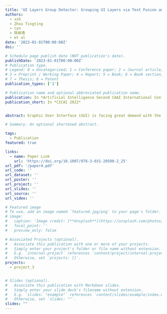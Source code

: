 ```yaml
---
title: 'UI Layers Group Detector: Grouping UI Layers via Text Fusion and Box Attention'
authors:
  - xsh
  - Zhou Tingting
  - cyn
  - 陈柳青
  - et al
date: '2023-01-01T00:00:00Z'
doi: ''

# Schedule page publish date (NOT publication's date).
publishDate: '2023-01-01T00:00:00Z'
# Publication type.
# Legend: 0 = Uncategorized; 1 = Conference paper; 2 = Journal article;
# 3 = Preprint / Working Paper; 4 = Report; 5 = Book; 6 = Book section;
# 7 = Thesis; 8 = Patent
publication_types: ['1']

# Publication name and optional abbreviated publication name.
publication: In *Artificial Intelligence Second CAAI International Conference*
publication_short: In *CICAI 2022*


abstract: Graphic User Interface (GUI) is facing great demand with the popularization and prosperity of mobile apps. Automatic UI code generation from UI design draft dramatically simplifies the development process. However, the nesting layer structure in the design draft affects the quality and usability of the generated code. Few existing GUI automated techniques detect and group the nested layers to improve the accessibility of generated code. In this paper, we proposed our UI Layers Group Detector as a vision-based method that automatically detects images (i.e., basic shapes and visual elements) and text layers that present the same semantic meanings. We propose two plug-in components, text fusion and box attention, that utilize text information from design drafts as a priori information for group localization. We construct a large-scale UI dataset for training and testing, and present a data augmentation approach to boost the detection performance. The experiment shows that the proposed method achieves a decent accuracy regarding layers grouping.

# Summary. An optional shortened abstract.

tags:
  - Publication
featured: true

links:
  - name: Paper Link
    url: 'https://doi.org/10.1007/978-3-031-20500-2_25'
url_pdf: '/paper4.pdf'
url_code: ''
url_dataset: ''
url_poster: ''
url_project: ''
url_slides: ''
url_source: ''
url_video: ''

# Featured image
# To use, add an image named `featured.jpg/png` to your page's folder.
# image:
#   caption: 'Image credit: [**Unsplash**](https://unsplash.com/photos/pLCdAaMFLTE)'
#   focal_point: ''
#   preview_only: false

# Associated Projects (optional).
#   Associate this publication with one or more of your projects.
#   Simply enter your project's folder or file name without extension.
#   E.g. `internal-project` references `content/project/internal-project/index.md`.
#   Otherwise, set `projects: []`.
projects:
  - project_3


# Slides (optional).
#   Associate this publication with Markdown slides.
#   Simply enter your slide deck's filename without extension.
#   E.g. `slides: "example"` references `content/slides/example/index.md`.
#   Otherwise, set `slides: ""`.
slides: ""
---
```


<!-- {{% callout note %}}
Click the _Cite_ button above to demo the feature to enable visitors to import publication metadata into their reference management software.
{{% /callout %}}

Supplementary notes can be added here, including [code and math](https://wowchemy.com/docs/content/writing-markdown-latex/). -->